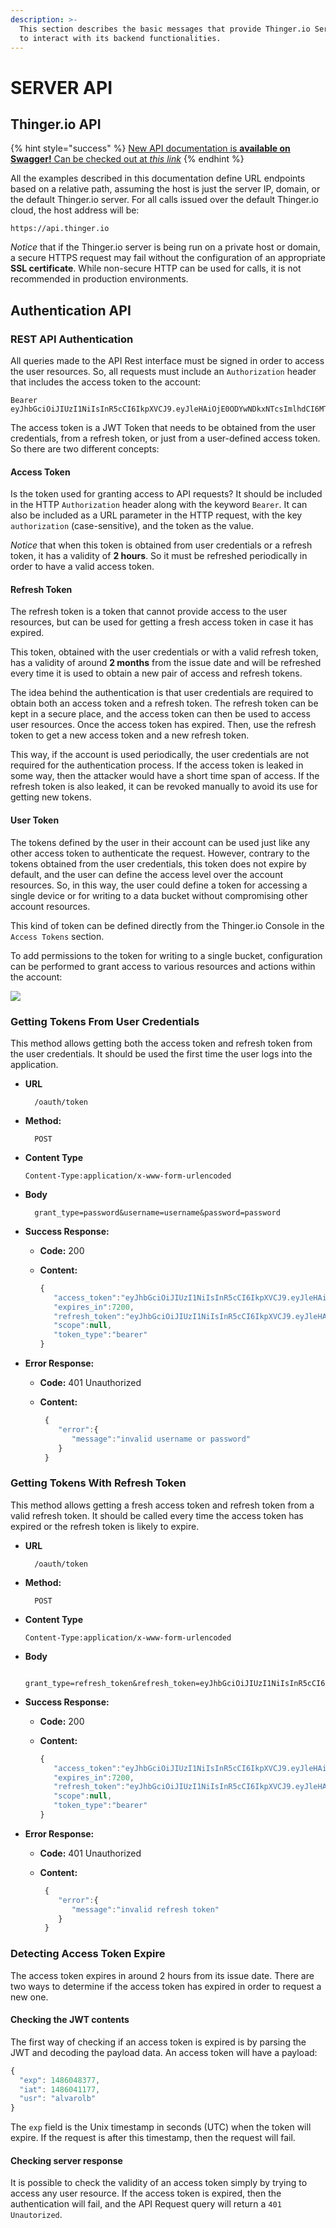 ```yaml
---
description: >-
  This section describes the basic messages that provide Thinger.io Server API
  to interact with its backend functionalities.
---
```


# SERVER API

## Thinger.io API

{% hint style="success" %}
[New API documentation is **available on Swagger!** Can be checked out at _this link_](https://console.thinger.io/swagger)
{% endhint %}

All the examples described in this documentation define URL endpoints based on a relative path, assuming the host is just the server IP, domain, or the default Thinger.io server. For all calls issued over the default Thinger.io cloud, the host address will be:

```
https://api.thinger.io
```

_Notice_ that if the Thinger.io server is being run on a private host or domain, a secure HTTPS request may fail without the configuration of an appropriate **SSL certificate**. While non-secure HTTP can be used for calls, it is not recommended in production environments.

## Authentication API

### REST API Authentication

All queries made to the API Rest interface must be signed in order to access the user resources. So, all requests must include an `Authorization` header that includes the access token to the account:

```
Bearer eyJhbGciOiJIUzI1NiIsInR5cCI6IkpXVCJ9.eyJleHAiOjE0ODYwNDkxNTcsImlhdCI6MTQ4NjA0MTk1NywidXNyIjoianQifQ.pkyG43xiEhDtUHLxuycYv156FGuvNh6nDKQ07kGcaGk
```

The access token is a JWT Token that needs to be obtained from the user credentials, from a refresh token, or just from a user-defined access token. So there are two different concepts:

#### Access Token

Is the token used for granting access to API requests? It should be included in the HTTP `Authorization` header along with the keyword `Bearer`. It can also be included as a URL parameter in the HTTP request, with the key `authorization` (case-sensitive), and the token as the value.

_Notice_ that when this token is obtained from user credentials or a refresh token, it has a validity of **2 hours**. So it must be refreshed periodically in order to have a valid access token.

#### Refresh Token

The refresh token is a token that cannot provide access to the user resources, but can be used for getting a fresh access token in case it has expired.

This token, obtained with the user credentials or with a valid refresh token, has a validity of around **2 months** from the issue date and will be refreshed every time it is used to obtain a new pair of access and refresh tokens.

The idea behind the authentication is that user credentials are required to obtain both an access token and a refresh token. The refresh token can be kept in a secure place, and the access token can then be used to access user resources. Once the access token has expired. Then, use the refresh token to get a new access token and a new refresh token.

This way, if the account is used periodically, the user credentials are not required for the authentication process. If the access token is leaked in some way, then the attacker would have a short time span of access. If the refresh token is also leaked, it can be revoked manually to avoid its use for getting new tokens.

#### User Token

The tokens defined by the user in their account can be used just like any other access token to authenticate the request. However, contrary to the tokens obtained from the user credentials, this token does not expire by default, and the user can define the access level over the account resources. So, in this way, the user could define a token for accessing a single device or for writing to a data bucket without compromising other account resources.

This kind of token can be defined directly from the Thinger.io Console in the `Access Tokens` section.&#x20;

To add permissions to the token for writing to a single bucket, configuration can be performed to grant access to various resources and actions within the account:

![](../.gitbook/assets/token_permission.png)

### Getting Tokens From User Credentials

This method allows getting both the access token and refresh token from the user credentials. It should be used the first time the user logs into the application.

*   **URL**

    ```
      /oauth/token
    ```
*   **Method:**

    ```
      POST
    ```
*   **Content Type**

    ```
    Content-Type:application/x-www-form-urlencoded
    ```
*   **Body**

    ```
      grant_type=password&username=username&password=password
    ```
* **Success Response:**
  * **Code:** 200
  *   **Content:**

      ```javascript
      {  
         "access_token":"eyJhbGciOiJIUzI1NiIsInR5cCI6IkpXVCJ9.eyJleHAiOjE0ODYwNDgzNzcsImlhdCI6MTQ4NjA0MTE3NywidXNyIjoianQifQ.A-Vh715P6GjFDBkbh6TmNGxiHWl0KjbDq8tM4qsmTaI",
         "expires_in":7200,
         "refresh_token":"eyJhbGciOiJIUzI1NiIsInR5cCI6IkpXVCJ9.eyJleHAiOjE0OTEzMTE1NzcsImlhdCI6MTQ4NjA0MTE3NywianRpIjoiNTg5MzMwNTkzOWNiZWY0YWEzMDE1YWJiIn0.5Voenem4D90zPNqiS1oVBfguDzygwNzgmcmEi-4N-8Q",
         "scope":null,
         "token_type":"bearer"
      }
      ```
* **Error Response:**
  * **Code:** 401 Unauthorized
  *   **Content:**&#x20;

      ```javascript
       {  
          "error":{  
             "message":"invalid username or password"
          }
       }
      ```

### Getting Tokens With Refresh Token

This method allows getting a fresh access token and refresh token from a valid refresh token. It should be called every time the access token has expired or the refresh token is likely to expire.

*   **URL**

    ```
      /oauth/token
    ```
*   **Method:**

    ```
      POST
    ```
*   **Content Type**

    ```
    Content-Type:application/x-www-form-urlencoded
    ```
*   **Body**

    ```
      grant_type=refresh_token&refresh_token=eyJhbGciOiJIUzI1NiIsInR5cCI6IkpXVCJ9.eyJleHAiOjE0OTEzMTIzNTcsImlhdCI6MTQ4NjA0MTk1NywianRpIjoiNTg5MzMzNjUzOWNiZWY0YWEzMDE1YWJjIn0.BYwRii9eL7jeQQQqMbuBEZAvwmmVRAU8kWYCNZEDn0s
    ```
* **Success Response:**
  * **Code:** 200
  *   **Content:**&#x20;

      ```javascript
      {  
         "access_token":"eyJhbGciOiJIUzI1NiIsInR5cCI6IkpXVCJ9.eyJleHAiOjE0ODYwNTY0MjYsImlhdCI6MTQ4NjA0OTIyNiwidXNyIjoianQifQ.H7G4N3MMHxUO2gPHzG0a9N1lZ5--Gt56CC4HOiFMKLE",
         "expires_in":7200,
         "refresh_token":"eyJhbGciOiJIUzI1NiIsInR5cCI6IkpXVCJ9.eyJleHAiOjE0OTEzMTk2MjYsImlhdCI6MTQ4NjA0OTIyNiwianRpIjoiNTg5MzMzNjUzOWNiZWY0YWEzMDE1YWJjIn0.dqxbZegv4oemeDK6czDzQLRfA3da6NShBcseNLTn33Q",
         "scope":null,
         "token_type":"bearer"
      }
      ```
* **Error Response:**
  * **Code:** 401 Unauthorized
  *   **Content:**&#x20;

      ```javascript
       {  
          "error":{  
             "message":"invalid refresh token"
          }
       }
      ```

### Detecting Access Token Expire

The access token expires in around 2 hours from its issue date. There are two ways to determine if the access token has expired in order to request a new one.

#### Checking the JWT contents

The first way of checking if an access token is expired is by parsing the JWT and decoding the payload data. An access token will have a payload:

```javascript
{
  "exp": 1486048377,
  "iat": 1486041177,
  "usr": "alvarolb"
}
```

The `exp` field is the Unix timestamp in seconds (UTC) when the token will expire. If the request is after this timestamp, then the request will fail.

#### Checking server response

It is possible to check the validity of an access token simply by trying to access any user resource. If the access token is expired, then the authentication will fail, and the API Request query will return a `401 Unautorized`.

